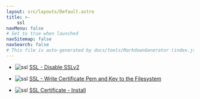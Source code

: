 ```yaml
---
layout: src/layouts/Default.astro
title: >-
    ssl
navMenu: false
# Set to true when launched
navSitemap: false
navSearch: false
# This file is auto-generated by docs/tools/MarkdownGenerator (index.js)
---
```


<ul>

<li>

![ssl](https://i.octopus.com/library/step-templates/ssl.png) [SSL - Disable SSLv2](/integrations/ssl/ssl-disable-sslv2)

</li>
        
<li>

![ssl](https://i.octopus.com/library/step-templates/ssl.png) [SSL - Write Certificate Pem and Key to the Filesystem](/integrations/ssl/ssl-write-certificate-pem-and-key-to-the-filesystem)

</li>
        
<li>

![ssl](https://i.octopus.com/library/step-templates/ssl.png) [SSL Certificate - Install](/integrations/ssl/ssl-certificate-install)

</li>
        
</ul>
